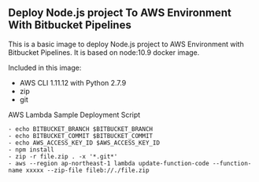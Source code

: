 Deploy Node.js project To AWS Environment With Bitbucket Pipelines
---

This is a basic image to deploy Node.js project to AWS Environment with Bitbucket Pipelines.
It is based on node:10.9 docker image.

Included in this image:
- AWS CLI 1.11.12 with Python 2.7.9
- zip
- git

AWS Lambda Sample Deployment Script

```
- echo BITBUCKET_BRANCH $BITBUCKET_BRANCH
- echo BITBUCKET_COMMIT $BITBUCKET_COMMIT
- echo AWS_ACCESS_KEY_ID $AWS_ACCESS_KEY_ID
- npm install
- zip -r file.zip . -x '*.git*'
- aws --region ap-northeast-1 lambda update-function-code --function-name xxxxx --zip-file fileb://./file.zip
```
